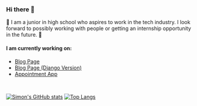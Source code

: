 ### Hi there :wave: ###

:hugs: I am a junior in high school who aspires to work in the tech industry. I look forward to possibly working with people or getting an internship opportunity in the future. :hugs:

#### I am currently working on: ####

* [Blog Page](https://github.com/KrypT1cC/Blog-Page)
* [Blog Page (Django Version)](https://github.com/SimonZhao7/Blog-Page-Django)
* [Appointment App](https://github.com/SimonZhao7/Appointment-App)

<br/>

[![Simon's GitHub stats](https://github-readme-stats.vercel.app/api?username=SimonZhao7&theme=algolia)](https://github.com/anuraghazra/github-readme-stats) 
[![Top Langs](https://github-readme-stats.vercel.app/api/top-langs/?username=SimonZhao7&theme=algolia&layout=compact&hide=shaderlab,c%23)](https://github.com/anuraghazra/github-readme-stats)

